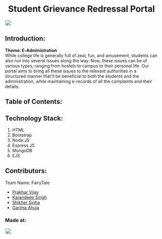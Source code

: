 <h1 align="center">Student Grievance Redressal Portal</h1>
<p align="center">
</p>

<a href="https://hack36.com"> <img src="http://bit.ly/BuiltAtHack36" height=20px> </a>


## Introduction:
  <strong>Theme: E-Administration</strong><br>
  While college life is generally full of zeal, fun, and amusement, students can also run into several issues along the way. Now, these issues can be of various types, ranging from hostels to campus to their personal life. Our portal aims to bring all these issues to the relevant authorities in a structured manner that'll be beneficial to both the students and the administration, while maintaining e-records of all the complaints and their details.
  
## Table of Contents:

## Technology Stack:
  1) HTML
  2) Bootstrap
  3) Node.JS
  4) Express JS
  5) MongoDB
  6) EJS
  

## Contributors:

Team Name: FairyTale

* [Prakhar Vijay](https://github.com/furher023)
* [Karandeep Singh](https://github.com/karandeep09)
* [Shikher Sinha](https://github.com/shikher25git)
* [Garima Ahuja](https://github.com/garima0508)


### Made at:
<a href="https://hack36.com"> <img src="http://bit.ly/BuiltAtHack36" height=20px> </a>
